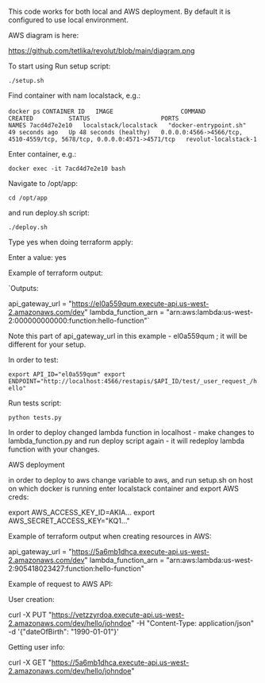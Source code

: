 This code works for both local and AWS deployment. By default it is configured to use local environment.

AWS diagram is here:

https://github.com/tetlika/revolut/blob/main/diagram.png

To start using Run setup script:

`./setup.sh`

Find container with nam localstack, e.g.:

`docker ps`
`CONTAINER ID   IMAGE                   COMMAND                  CREATED          STATUS                    PORTS                                                                     NAMES
7acd4d7e2e10   localstack/localstack   "docker-entrypoint.sh"   49 seconds ago   Up 48 seconds (healthy)   0.0.0.0:4566->4566/tcp, 4510-4559/tcp, 5678/tcp, 0.0.0.0:4571->4571/tcp   revolut-localstack-1`

Enter container, e.g.:

`docker exec -it 7acd4d7e2e10 bash`

Navigate to /opt/app:

`cd /opt/app`

and run deploy.sh script:

`./deploy.sh`

Type yes when doing terraform apply:

Enter a value: yes

Example of terraform output:

`Outputs:

api_gateway_url = "https://el0a559qum.execute-api.us-west-2.amazonaws.com/dev"
lambda_function_arn = "arn:aws:lambda:us-west-2:000000000000:function:hello-function"`

Note this part of api_gateway_url in this example - el0a559qum ; it will be different for your setup. 

In order to test:

`export API_ID="el0a559qum"
export ENDPOINT="http://localhost:4566/restapis/$API_ID/test/_user_request_/hello"`

Run tests script:

`python tests.py`

In order to deploy changed lambda function in localhost - make changes to lambda_function.py and run deploy script again - it will redeploy lambda function with your changes.

AWS deployment

in order to deploy to aws change variable to aws, and run setup.sh on host on which docker is running
enter localstack container and export AWS creds:

export AWS_ACCESS_KEY_ID=AKIA...
export AWS_SECRET_ACCESS_KEY="KQ1..."


Example of terraform output when creating resources in AWS:

api_gateway_url = "https://5a6mb1dhca.execute-api.us-west-2.amazonaws.com/dev"
lambda_function_arn = "arn:aws:lambda:us-west-2:905418023427:function:hello-function"

Example of request to AWS API:

User creation:

curl -X PUT "https://vetzzyrdoa.execute-api.us-west-2.amazonaws.com/dev/hello/johndoe"   -H "Content-Type: application/json"   -d '{"dateOfBirth": "1990-01-01"}'

Getting user info:

curl -X GET  "https://5a6mb1dhca.execute-api.us-west-2.amazonaws.com/dev/hello/johndoe"
